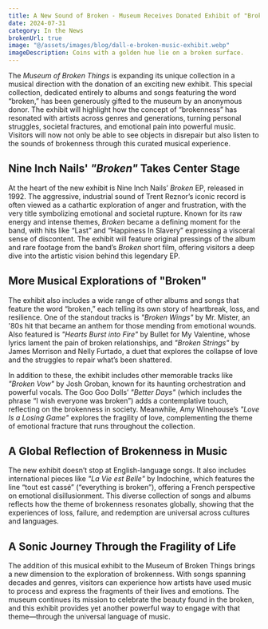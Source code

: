 ```yaml
---
title: A New Sound of Broken - Museum Receives Donated Exhibit of "Broken" Albums and Songs
date: 2024-07-31
category: In the News
brokenUrl: true
image: "@/assets/images/blog/dall-e-broken-music-exhibit.webp"
imageDescription: Coins with a golden hue lie on a broken surface.
---
```


The <i>Museum of Broken Things</i> is expanding its unique collection in a musical direction with the donation of an exciting new exhibit. This special collection, dedicated entirely to albums and songs featuring the word “broken,” has been generously gifted to the museum by an anonymous donor. The exhibit will highlight how the concept of “brokenness” has resonated with artists across genres and generations, turning personal struggles, societal fractures, and emotional pain into powerful music. Visitors will now not only be able to see objects in disrepair but also listen to the sounds of brokenness through this curated musical experience.

## Nine Inch Nails' <cite>"Broken"</cite> Takes Center Stage

At the heart of the new exhibit is Nine Inch Nails’ <i>Broken</i> EP, released in 1992. The aggressive, industrial sound of Trent Reznor’s iconic record is often viewed as a cathartic exploration of anger and frustration, with the very title symbolizing emotional and societal rupture. Known for its raw energy and intense themes, *Broken* became a defining moment for the band, with hits like “Last” and “Happiness In Slavery” expressing a visceral sense of discontent. The exhibit will feature original pressings of the album and rare footage from the band’s <cite>Broken</cite> short film, offering visitors a deep dive into the artistic vision behind this legendary EP.

## More Musical Explorations of "Broken"

The exhibit also includes a wide range of other albums and songs that feature the word “broken,” each telling its own story of heartbreak, loss, and resilience. One of the standout tracks is *"Broken Wings"* by Mr. Mister, an '80s hit that became an anthem for those mending from emotional wounds. Also featured is *"Hearts Burst into Fire"* by Bullet for My Valentine, whose lyrics lament the pain of broken relationships, and *"Broken Strings"* by James Morrison and Nelly Furtado, a duet that explores the collapse of love and the struggles to repair what’s been shattered.

In addition to these, the exhibit includes other memorable tracks like *"Broken Vow"* by Josh Groban, known for its haunting orchestration and powerful vocals. The Goo Goo Dolls’ *"Better Days"* (which includes the phrase “I wish everyone was broken”) adds a contemplative touch, reflecting on the brokenness in society. Meanwhile, Amy Winehouse’s *"Love Is a Losing Game"* explores the fragility of love, complementing the theme of emotional fracture that runs throughout the collection.

## A Global Reflection of Brokenness in Music

The new exhibit doesn’t stop at English-language songs. It also includes international pieces like *"La Vie est Belle"* by Indochine, which features the line <span lang="fr">“tout est cassé”</span> (“everything is broken”), offering a French perspective on emotional disillusionment. This diverse collection of songs and albums reflects how the theme of brokenness resonates globally, showing that the experiences of loss, failure, and redemption are universal across cultures and languages.

## A Sonic Journey Through the Fragility of Life

The addition of this musical exhibit to the Museum of Broken Things brings a new dimension to the exploration of brokenness. With songs spanning decades and genres, visitors can experience how artists have used music to process and express the fragments of their lives and emotions. The museum continues its mission to celebrate the beauty found in the broken, and this exhibit provides yet another powerful way to engage with that theme—through the universal language of music.